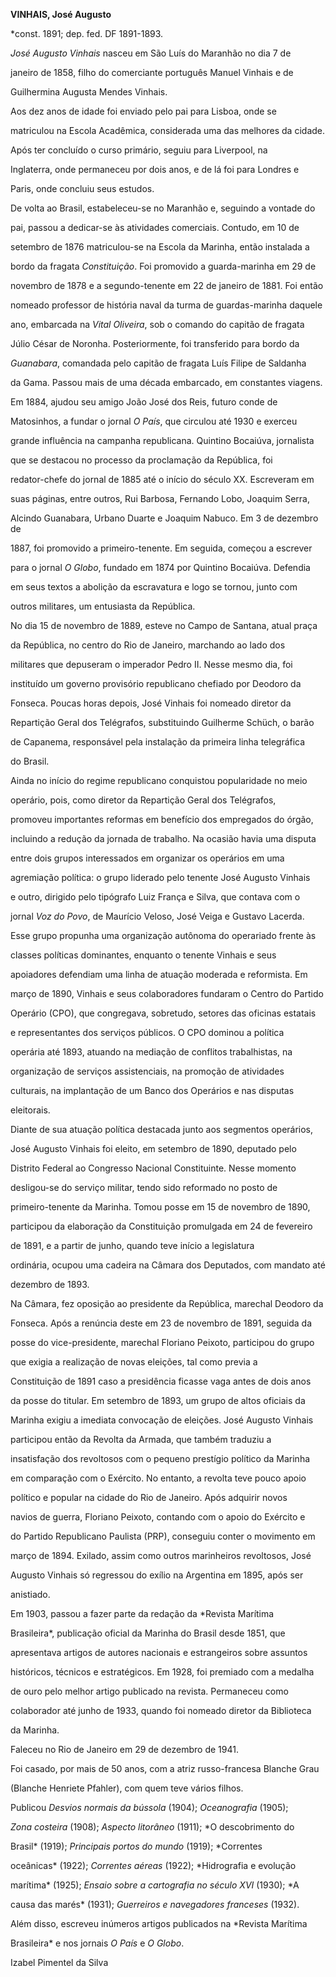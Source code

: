 **VINHAIS, José Augusto**



\*const. 1891; dep. fed. DF 1891-1893.



*José Augusto Vinhais* nasceu em São Luís do Maranhão no dia 7 de

janeiro de 1858, filho do comerciante português Manuel Vinhais e de

Guilhermina Augusta Mendes Vinhais.



Aos dez anos de idade foi enviado pelo pai para Lisboa, onde se

matriculou na Escola Acadêmica, considerada uma das melhores da cidade.

Após ter concluído o curso primário, seguiu para Liverpool, na

Inglaterra, onde permaneceu por dois anos, e de lá foi para Londres e

Paris, onde concluiu seus estudos.



De volta ao Brasil, estabeleceu-se no Maranhão e, seguindo a vontade do

pai, passou a dedicar-se às atividades comerciais. Contudo, em 10 de

setembro de 1876 matriculou-se na Escola da Marinha, então instalada a

bordo da fragata *Constituição*. Foi promovido a guarda-marinha em 29 de

novembro de 1878 e a segundo-tenente em 22 de janeiro de 1881. Foi então

nomeado professor de história naval da turma de guardas-marinha daquele

ano, embarcada na *Vital Oliveira*, sob o comando do capitão de fragata

Júlio César de Noronha. Posteriormente, foi transferido para bordo da

*Guanabara*, comandada pelo capitão de fragata Luís Filipe de Saldanha

da Gama. Passou mais de uma década embarcado, em constantes viagens.



Em 1884, ajudou seu amigo João José dos Reis, futuro conde de

Matosinhos, a fundar o jornal *O País*, que circulou até 1930 e exerceu

grande influência na campanha republicana. Quintino Bocaiúva, jornalista

que se destacou no processo da proclamação da República, foi

redator-chefe do jornal de 1885 até o início do século XX. Escreveram em

suas páginas, entre outros, Rui Barbosa, Fernando Lobo, Joaquim Serra,

Alcindo Guanabara, Urbano Duarte e Joaquim Nabuco. Em 3 de dezembro de

1887, foi promovido a primeiro-tenente. Em seguida, começou a escrever

para o jornal *O Globo*, fundado em 1874 por Quintino Bocaiúva. Defendia

em seus textos a abolição da escravatura e logo se tornou, junto com

outros militares, um entusiasta da República.



No dia 15 de novembro de 1889, esteve no Campo de Santana, atual praça

da República, no centro do Rio de Janeiro, marchando ao lado dos

militares que depuseram o imperador Pedro II. Nesse mesmo dia, foi

instituído um governo provisório republicano chefiado por Deodoro da

Fonseca. Poucas horas depois, José Vinhais foi nomeado diretor da

Repartição Geral dos Telégrafos, substituindo Guilherme Schüch, o barão

de Capanema, responsável pela instalação da primeira linha telegráfica

do Brasil.



Ainda no início do regime republicano conquistou popularidade no meio

operário, pois, como diretor da Repartição Geral dos Telégrafos,

promoveu importantes reformas em benefício dos empregados do órgão,

incluindo a redução da jornada de trabalho. Na ocasião havia uma disputa

entre dois grupos interessados em organizar os operários em uma

agremiação política: o grupo liderado pelo tenente José Augusto Vinhais

e outro, dirigido pelo tipógrafo Luiz França e Silva, que contava com o

jornal *Voz do Povo*, de Maurício Veloso, José Veiga e Gustavo Lacerda.

Esse grupo propunha uma organização autônoma do operariado frente às

classes políticas dominantes, enquanto o tenente Vinhais e seus

apoiadores defendiam uma linha de atuação moderada e reformista. Em

março de 1890, Vinhais e seus colaboradores fundaram o Centro do Partido

Operário (CPO), que congregava, sobretudo, setores das oficinas estatais

e representantes dos serviços públicos. O CPO dominou a política

operária até 1893, atuando na mediação de conflitos trabalhistas, na

organização de serviços assistenciais, na promoção de atividades

culturais, na implantação de um Banco dos Operários e nas disputas

eleitorais.



Diante de sua atuação política destacada junto aos segmentos operários,

José Augusto Vinhais foi eleito, em setembro de 1890, deputado pelo

Distrito Federal ao Congresso Nacional Constituinte. Nesse momento

desligou-se do serviço militar, tendo sido reformado no posto de

primeiro-tenente da Marinha. Tomou posse em 15 de novembro de 1890,

participou da elaboração da Constituição promulgada em 24 de fevereiro

de 1891, e a partir de junho, quando teve início a legislatura

ordinária, ocupou uma cadeira na Câmara dos Deputados, com mandato até

dezembro de 1893.



Na Câmara, fez oposição ao presidente da República, marechal Deodoro da

Fonseca. Após a renúncia deste em 23 de novembro de 1891, seguida da

posse do vice-presidente, marechal Floriano Peixoto, participou do grupo

que exigia a realização de novas eleições, tal como previa a

Constituição de 1891 caso a presidência ficasse vaga antes de dois anos

da posse do titular. Em setembro de 1893, um grupo de altos oficiais da

Marinha exigiu a imediata convocação de eleições. José Augusto Vinhais

participou então da Revolta da Armada, que também traduziu a

insatisfação dos revoltosos com o pequeno prestígio político da Marinha

em comparação com o Exército. No entanto, a revolta teve pouco apoio

político e popular na cidade do Rio de Janeiro. Após adquirir novos

navios de guerra, Floriano Peixoto, contando com o apoio do Exército e

do Partido Republicano Paulista (PRP), conseguiu conter o movimento em

março de 1894. Exilado, assim como outros marinheiros revoltosos, José

Augusto Vinhais só regressou do exílio na Argentina em 1895, após ser

anistiado.



Em 1903, passou a fazer parte da redação da *Revista Marítima

Brasileira*, publicação oficial da Marinha do Brasil desde 1851, que

apresentava artigos de autores nacionais e estrangeiros sobre assuntos

históricos, técnicos e estratégicos. Em 1928, foi premiado com a medalha

de ouro pelo melhor artigo publicado na revista. Permaneceu como

colaborador até junho de 1933, quando foi nomeado diretor da Biblioteca

da Marinha.



Faleceu no Rio de Janeiro em 29 de dezembro de 1941.



Foi casado, por mais de 50 anos, com a atriz russo-francesa Blanche Grau

(Blanche Henriete Pfahler), com quem teve vários filhos.



Publicou *Desvios normais da bússola* (1904); *Oceanografia* (1905);

*Zona costeira* (1908); *Aspecto litorâneo* (1911); *O descobrimento do

Brasil* (1919); *Principais portos do mundo* (1919); *Correntes

oceânicas* (1922); *Correntes aéreas* (1922); *Hidrografia e evolução

marítima* (1925); *Ensaio sobre a cartografia no século XVI* (1930); *A

causa das marés* (1931); *Guerreiros e navegadores franceses* (1932).

Além disso, escreveu inúmeros artigos publicados na *Revista Marítima

Brasileira* e nos jornais *O País* e *O Globo*.



Izabel Pimentel da Silva



